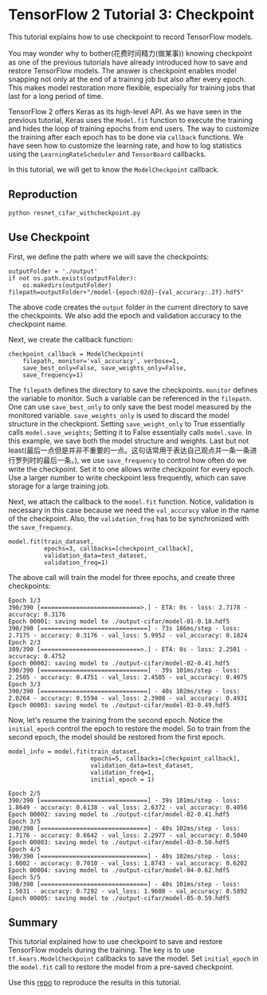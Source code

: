 # TensorFlow 2 Tutorial 3: Checkpoint

This tutorial explains how to use checkpoint to record TensorFlow models. 

You may wonder why to bother(花费时间精力(做某事)) knowing checkpoint as one of the previous tutorials have already introduced how to save and restore TensorFlow models. The answer is checkpoint enables model snapping not only at the end of a training job but also after every epoch. This makes model restoration more flexible, especially for training jobs that last for a long period of time.

TensorFlow 2 offers Keras as its high-level API. As we have seen in the previous tutorial, Keras uses the ```Model.fit``` function to execute the training and hides the loop of training epochs from end users. The way to customize the training after each epoch has to be done via ```callback``` functions. We have seen how to customize the learning rate, and how to log statistics using the ```LearningRateScheduler``` and ```TensorBoard``` callbacks. 

In this tutorial, we will get to know the ```ModelCheckpoint``` callback.

## Reproduction
```
python resnet_cifar_withcheckpoint.py  
```


## Use Checkpoint

First, we define the path where we will save the checkpoints:

```
outputFolder = './output'
if not os.path.exists(outputFolder):
    os.makedirs(outputFolder)
filepath=outputFolder+"/model-{epoch:02d}-{val_accuracy:.2f}.hdf5"
```

The above code creates the ```output``` folder in the current directory to save the checkpoints. We also add the epoch and validation accuracy to the checkpoint name. 

Next, we create the callback function:

```
checkpoint_callback = ModelCheckpoint(
    filepath, monitor='val_accuracy', verbose=1,
    save_best_only=False, save_weights_only=False,
    save_frequency=1)
```

The ```filepath``` defines the directory to save the checkpoints. ```monitor``` defines the variable to monitor. Such a variable can be referenced in the ```filepath```. One can use ```save_best_only``` to only save the best model measured by the monitored variable. ```save_weights_only``` is used to discard the model structure in the checkpiont. Setting ```save_weight_only``` to True essentially calls ```model.save_weights```; Setting it to False essentially calls ```model.save```. In this example, we save both the model structure and weights. Last but not least(最后一点但是并非不重要的一点。这句话常用于表达自己观点并一条一条进行罗列时的最后一条。), we use ```save_frequency``` to control how often do we write the checkpoint. Set it to one allows write checkpoint for every epoch. Use a larger number to write checkpoint less frequently, which can save storage for a large training job.

Next, we attach the callback to the ```model.fit``` function. Notice, validation is necessary in this case because we need the ```val_accuracy``` value in the name of the checkpoint. Also, the ```validation_freq``` has to be synchronized with the ```save_frequency```.

```
model.fit(train_dataset,
          epochs=3, callbacks=[checkpoint_callback],
          validation_data=test_dataset,
          validation_freq=1)
```    

The above call will train the model for three epochs, and create three checkpoints:

```
Epoch 1/3
390/390 [============================>.] - ETA: 0s - loss: 2.7178 - accuracy: 0.3176
Epoch 00001: saving model to ./output-cifar/model-01-0.18.hdf5
390/390 [==============================] - 73s 186ms/step - loss: 2.7175 - accuracy: 0.3176 - val_loss: 5.9952 - val_accuracy: 0.1824
Epoch 2/3
389/390 [============================>.] - ETA: 0s - loss: 2.2501 - accuracy: 0.4752  
Epoch 00002: saving model to ./output-cifar/model-02-0.41.hdf5
390/390 [==============================] - 39s 101ms/step - loss: 2.2505 - accuracy: 0.4751 - val_loss: 2.4505 - val_accuracy: 0.4075
Epoch 3/3
390/390 [==============================] - 40s 102ms/step - loss: 2.0264 - accuracy: 0.5594 - val_loss: 2.3908 - val_accuracy: 0.4931
Epoch 00003: saving model to ./output-cifar/model-03-0.49.hdf5
```

Now, let's resume the training from the second epoch. Notice the ```initial_epoch``` control the epoch to restore the model. So to train from the second epoch, the model should be restored from the first epoch.

```
model_info = model.fit(train_dataset,
                       epochs=5, callbacks=[checkpoint_callback],
                       validation_data=test_dataset,
                       validation_freq=1,
                       initial_epoch = 1)
```


```
Epoch 2/5
390/390 [==============================] - 39s 101ms/step - loss: 1.8649 - accuracy: 0.6138 - val_loss: 2.6372 - val_accuracy: 0.4056
Epoch 00002: saving model to ./output-cifar/model-02-0.41.hdf5
Epoch 3/5
390/390 [==============================] - 40s 102ms/step - loss: 1.7176 - accuracy: 0.6642 - val_loss: 2.2977 - val_accuracy: 0.5040
Epoch 00003: saving model to ./output-cifar/model-03-0.50.hdf5
Epoch 4/5
390/390 [==============================] - 40s 102ms/step - loss: 1.6002 - accuracy: 0.7010 - val_loss: 1.8743 - val_accuracy: 0.6202 
Epoch 00004: saving model to ./output-cifar/model-04-0.62.hdf5
Epoch 5/5
390/390 [==============================] - 40s 101ms/step - loss: 1.5031 - accuracy: 0.7292 - val_loss: 1.9608 - val_accuracy: 0.5892
Epoch 00005: saving model to ./output-cifar/model-05-0.59.hdf5
```

## Summary

This tutorial explained how to use checkpoint to save and restore TensorFlow models during the training. The key is to use ```tf.kears.ModelCheckpoint``` callbacks to save the model. Set ```initial_epoch``` in the ```model.fit``` call to restore the model from a pre-saved checkpoint.

Use this [repo](https://github.com/lambdal/TensorFlow2-tutorial/tree/master/03-checkpoint) to reproduce the results in this tutorial. 
